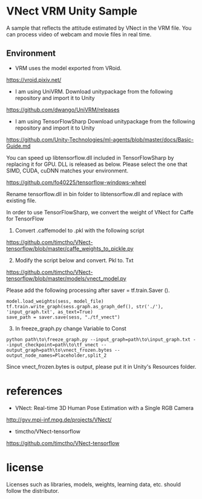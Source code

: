 # VNect VRM Unity Sample

A sample that reflects the attitude estimated by VNect in the VRM file.
You can process video of webcam and movie files in real time.

## Environment
- VRM uses the model exported from VRoid.

https://vroid.pixiv.net/

- I am using UniVRM.
Download unitypackage from the following repository and import it to Unity

https://github.com/dwango/UniVRM/releases

- I am using TensorFlowSharp
Download unitypackage from the following repository and import it to Unity

https://github.com/Unity-Technologies/ml-agents/blob/master/docs/Basic-Guide.md

You can speed up libtensorflow.dll included in TensorFlowSharp by replacing it for GPU.
DLL is released as below. Please select the one that SIMD, CUDA, cuDNN matches your environment.

https://github.com/fo40225/tensorflow-windows-wheel

Rename tensorflow.dll in bin folder to libtensorflow.dll and replace with existing file.

In order to use TensorFlowSharp, we convert the weight of VNect for Caffe for TensorFlow

1. Convert .caffemodel to .pkl with the following script

https://github.com/timctho/VNect-tensorflow/blob/master/caffe_weights_to_pickle.py

2. Modify the script below and convert. Pkl to. Txt

https://github.com/timctho/VNect-tensorflow/blob/master/models/vnect_model.py

Please add the following processing after saver = tf.train.Saver ().
  ````
  model.load_weights(sess, model_file)
  tf.train.write_graph(sess.graph.as_graph_def(), str('./'), 'input_graph.txt', as_text=True)
  save_path = saver.save(sess, "./tf_vnect")
  ````
  3. In freeze_graph.py change Variable to Const
  ````
  python path\to\freeze_graph.py --input_graph=path\to\input_graph.txt --input_checkpoint=path\to\tf_vnect --output_graph=path\to\vnect_frozen.bytes --output_node_names=Placeholder,split_2
  ````
Since vnect_frozen.bytes is output, please put it in Unity's Resources folder.


# references

- VNect: Real-time 3D Human Pose Estimation with a Single RGB Camera

http://gvv.mpi-inf.mpg.de/projects/VNect/

- timctho/VNect-tensorflow

https://github.com/timctho/VNect-tensorflow


# license
Licenses such as libraries, models, weights, learning data, etc. should follow the distributor.
